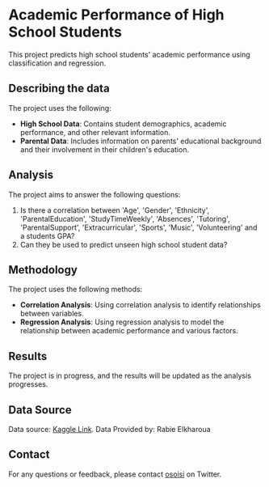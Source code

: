 # Academic Performance of High School Students
This project predicts high school students' academic performance using classification and regression.

## Describing the data
The project uses the following:
- **High School Data**: Contains student demographics, academic performance, and other relevant information.
- **Parental Data**: Includes information on parents' educational background and their involvement in their children's education.

## Analysis
The project aims to answer the following questions:
1. Is there a correlation between 'Age', 'Gender', 'Ethnicity', 'ParentalEducation', 'StudyTimeWeekly', 'Absences', 'Tutoring', 'ParentalSupport', 'Extracurricular', 'Sports', 'Music', 'Volunteering' and a students GPA?
2. Can they be used to predict unseen high school student data?

## Methodology
The project uses the following methods:
- **Correlation Analysis**: Using correlation analysis to identify relationships between variables.
- **Regression Analysis**: Using regression analysis to model the relationship between academic performance and various factors.

## Results
The project is in progress, and the results will be updated as the analysis progresses.

## Data Source
Data source: [Kaggle Link](https://www.kaggle.com/datasets/rabieelkharoua/students-performance-dataset).
Data Provided by: Rabie Elkharoua

## Contact
For any questions or feedback, please contact [osoisi](https://www.twitter.com/osoisi) on Twitter.
